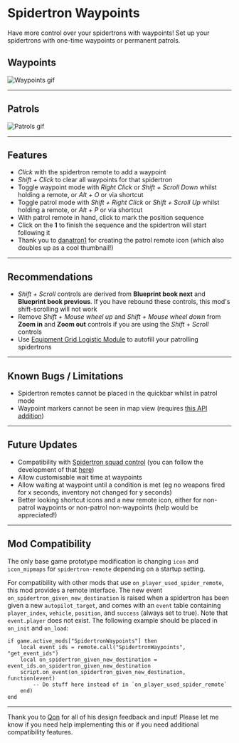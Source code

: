 Spidertron Waypoints
==================

Have more control over your spidertrons with waypoints! Set up your spidertrons with one-time waypoints or permanent patrols.

Waypoints
-----
![Waypoints gif](https://i.imgur.com/lSvtJP8.gif)

-----
Patrols
-----
![Patrols gif](https://i.imgur.com/leZ8QTK.gif)

-----
Features
-----

- *Click* with the spidertron remote to add a waypoint
- *Shift + Click* to clear all waypoints for that spidertron
- Toggle waypoint mode with *Right Click* or *Shift + Scroll Down* whilst holding a remote, or *Alt + O* or via shortcut
- Toggle patrol mode with *Shift + Right Click* or *Shift + Scroll Up* whilst holding a remote, or *Alt + P* or via shortcut
- With patrol remote in hand, click to mark the position sequence
- Click on the **1** to finish the sequence and the spidertron will start following it
- Thank you to [danatron1](https://www.reddit.com/r/factorio/comments/iitlvi/i_made_a_mod_that_allows_you_to_set_waypoints/g3dzt1h) for creating the patrol remote icon (which also doubles up as a cool thumbnail!)

-----
Recommendations
-----

- *Shift + Scroll* controls are derived from **Blueprint book next** and **Blueprint book previous**. If you have rebound these controls, this mod's shift-scrolling will not work
- Remove *Shift + Mouse wheel up* and *Shift + Mouse wheel down* from **Zoom in** and **Zoom out** controls if you are using the *Shift + Scroll* controls
- Use [Equipment Grid Logistic Module](https://mods.factorio.com/mod/EquipmentGridLogisticModule) to autofill your patrolling spidertrons

-----
Known Bugs / Limitations
-----

- Spidertron remotes cannot be placed in the quickbar whilst in patrol mode
- Waypoint markers cannot be seen in map view (requires [this API addition](https://forums.factorio.com/viewtopic.php?f=28&t=76539&p=510027))

-----
Future Updates
-----

- Compatibility with [Spidertron squad control](https://mods.factorio.com/mod/Spider_Control) (you can follow the development of that [here](https://github.com/npc-strider/spidertron-squad-control/pull/1))
- Allow customisable wait time at waypoints
- Allow waiting at waypoint until a condition is met (eg no weapons fired for x seconds, inventory not changed for y seconds)
- Better looking shortcut icons and a new remote icon, either for non-patrol waypoints or non-patrol non-waypoints (help would be appreciated!)

-----
Mod Compatibility
-----

The only base game prototype modification is changing `icon` and `icon_mipmaps` for `spidertron-remote` depending on a startup setting.

For compatibility with other mods that use `on_player_used_spider_remote`, this mod provides a remote interface. The new event `on_spidertron_given_new_destination` is raised when a spidertron has been given a new `autopilot_target`, and comes with an `event` table containing `player_index`, `vehicle`, `position`, and `success` (always set to true). Note that `event.player` does not exist. The following example should be placed in `on_init` and `on_load`:

```
if game.active_mods["SpidertronWaypoints"] then
    local event_ids = remote.call("SpidertronWaypoints", "get_event_ids")
    local on_spidertron_given_new_destination = event_ids.on_spidertron_given_new_destination
    script.on_event(on_spidertron_given_new_destination, function(event)
        -- Do stuff here instead of in `on_player_used_spider_remote`
    end)
end
```

-----

Thank you to [Qon](https://mods.factorio.com/user/Qon) for all of his design feedback and input!
Please let me know if you need help implementing this or if you need additional compatibility features.